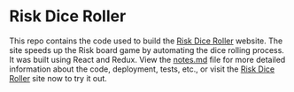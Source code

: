 # Risk Dice Roller

This repo contains the code used to build the [Risk Dice Roller](https://mjbuckley.github.io/risk-dice-roller) website. The site speeds up the Risk board game by automating the dice rolling process. It was built using React and Redux. View the [notes.md](./notes.md) file for more detailed information about the code, deployment, tests, etc., or visit the [Risk Dice Roller](https://mjbuckley.github.io/risk-dice-roller) site now to try it out.
